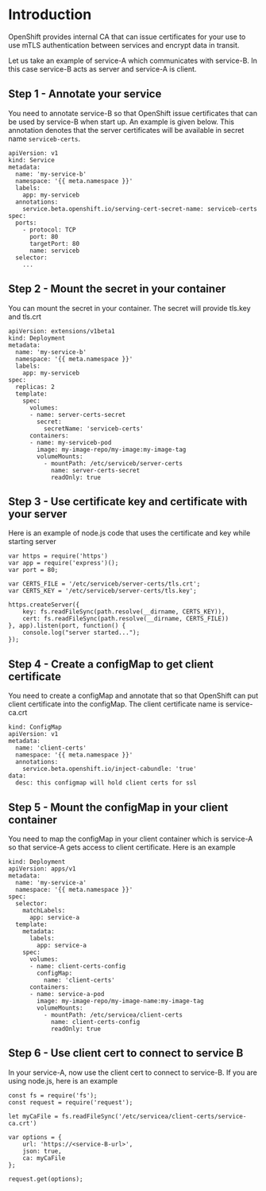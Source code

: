 # Introduction
OpenShift provides internal CA that can issue certificates for your use to use mTLS authentication between services and encrypt data in transit.

Let us take an example of service-A which communicates with service-B. In this case service-B acts as server and service-A is client.

## Step 1 - Annotate your service
You need to annotate service-B so that OpenShift issue certificates that can be used by service-B when start up. An example is given below. This annotation denotes that the server certificates will be available in secret name `serviceb-certs`.

```
apiVersion: v1
kind: Service
metadata:
  name: 'my-service-b'
  namespace: '{{ meta.namespace }}'
  labels:
    app: my-serviceb
  annotations:
    service.beta.openshift.io/serving-cert-secret-name: serviceb-certs
spec:
  ports:
    - protocol: TCP
      port: 80
      targetPort: 80
      name: serviceb
  selector:
	...
```

## Step 2 - Mount the secret in your container
You can mount the secret in your container. The secret will provide tls.key and tls.crt

```
apiVersion: extensions/v1beta1
kind: Deployment
metadata:
  name: 'my-service-b'
  namespace: '{{ meta.namespace }}'
  labels:
    app: my-serviceb
spec:
  replicas: 2
  template:
    spec:
      volumes:
      - name: server-certs-secret
        secret:
          secretName: 'serviceb-certs'
      containers:
      - name: my-serviceb-pod
        image: my-image-repo/my-image:my-image-tag
        volumeMounts:
          - mountPath: /etc/serviceb/server-certs
            name: server-certs-secret
            readOnly: true
```

## Step 3 - Use certificate key and certificate with your server
Here is an example of node.js code that uses the certificate and key while starting server

```
var https = require('https')
var app = require('express')();
var port = 80;

var CERTS_FILE = '/etc/serviceb/server-certs/tls.crt';
var CERTS_KEY = '/etc/serviceb/server-certs/tls.key';

https.createServer({
	key: fs.readFileSync(path.resolve(__dirname, CERTS_KEY)),
	cert: fs.readFileSync(path.resolve(__dirname, CERTS_FILE))
}, app).listen(port, function() {
	console.log("server started...");
});
```

## Step 4 - Create a configMap to get client certificate
You need to create a configMap and annotate that so that OpenShift can put client certificate into the configMap. The client certificate name is service-ca.crt

```
kind: ConfigMap
apiVersion: v1
metadata:
  name: 'client-certs'
  namespace: '{{ meta.namespace }}'
  annotations:
    service.beta.openshift.io/inject-cabundle: 'true'
data:
  desc: this configmap will hold client certs for ssl 
```

## Step 5 - Mount the configMap in your client container
You need to map the configMap in your client container which is service-A so that service-A gets access to client certificate. Here is an example

```
kind: Deployment
apiVersion: apps/v1
metadata:
  name: 'my-service-a'
  namespace: '{{ meta.namespace }}'
spec:
  selector:
    matchLabels:
      app: service-a
  template:
    metadata:
      labels:
        app: service-a
    spec:
      volumes:
      - name: client-certs-config
        configMap:
          name: 'client-certs'
      containers:
      - name: service-a-pod
        image: my-image-repo/my-image-name:my-image-tag
        volumeMounts:
          - mountPath: /etc/servicea/client-certs
            name: client-certs-config
            readOnly: true
```

## Step 6 - Use client cert to connect to service B
In your service-A, now use the client cert to connect to service-B. If you are using node.js, here is an example

```
const fs = require('fs');
const request = require('request');

let myCaFile = fs.readFileSync('/etc/servicea/client-certs/service-ca.crt')
 
var options = {
    url: 'https://<service-B-url>',
	json: true,
    ca: myCaFile
};

request.get(options);
```
